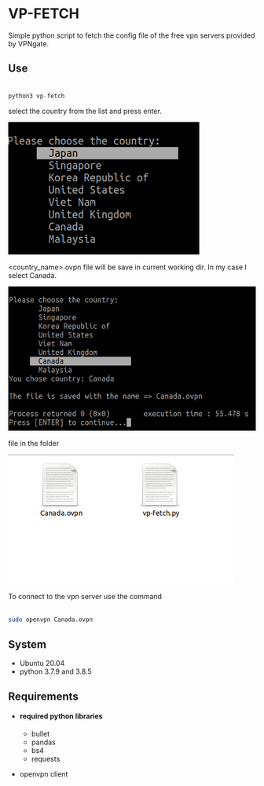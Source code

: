 # VP-FETCH

Simple python script to fetch the config file of the free vpn servers provided by VPNgate.

## Use
```python

python3 vp-fetch

```

select the country from the list and press enter.

![Select the country](images/image_1.png)

<country_name>.ovpn file will be save in current working dir. In my case I select Canada.

![file saved with selected country name](images/image_2.png)

file in the folder

![folder](images/image_3.png)

To connect to the vpn server use the command

```sh

sudo openvpn Canada.ovpn

```
## System

- Ubuntu 20.04
- python 3.7.9 and 3.8.5


## Requirements
- #### required python libraries

  - bullet
  - pandas
  - bs4
  - requests
- openvpn client
